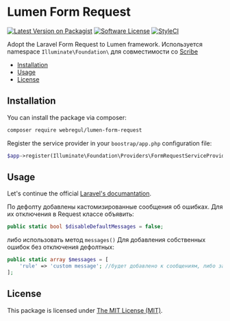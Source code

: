 # Lumen Form Request

[![Latest Version on Packagist](https://img.shields.io/packagist/v/webregul/lumen-form-request.svg?style=flat-square)](https://packagist.org/packages/webregul/lumen-form-request)
[![Software License](https://img.shields.io/badge/license-MIT-brightgreen.svg?style=flat-square)](LICENSE.md)
[![StyleCI](https://styleci.io/repos/259593361/shield?branch=master)](https://styleci.io/repos/259593361)

Adopt the Laravel Form Request to Lumen framework.
Используется namespace ```Illuminate\Foundation\``` для совместимости со [Scribe](https://scribe.knuckles.wtf/laravel/)

* [Installation](#installation)
* [Usage](#usage)
* [License](#license)

## Installation

You can install the package via composer:

``` bash
composer require webregul/lumen-form-request
```

Register the service provider in your `boostrap/app.php` configuration file:

```php
$app->register(Illuminate\Foundation\Providers\FormRequestServiceProvider::class);
```

## Usage

Let's continue the official [Laravel's documantation](https://laravel.com/docs/8.x/validation).

По дефолту добавлены кастомизированные сообщения об ошибках. Для их отключения в Request классе объявить: 
```php
public static bool $disableDefaultMessages = false;
```
либо использовать метод ```messages()``` 
Для добавления собственных ошибок без отключения дефолтных:
```php
public static array $messages = [
    'rule' => 'custom message'; //будет добавлено к сообщениям, либо заменит дефолтное при совпадении правила
];
```


## License

This package is licensed under [The MIT License (MIT)](LICENSE).
